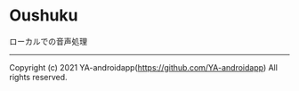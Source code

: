# Oushuku

ローカルでの音声処理

---

Copyright (c) 2021 YA-androidapp(https://github.com/YA-androidapp) All rights reserved.
